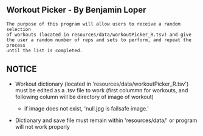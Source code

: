 Workout Picker - By Benjamin Loper
-
    The purpose of this program will allow users to receive a random selection
    of workouts (located in resources/data/workoutPicker_R.tsv) and give
    the user a random number of reps and sets to perform, and repeat the process
    until the list is completed.
 
    
NOTICE
-

- Workout dictionary (located in 'resources/data/workoutPicker_R.tsv') must be edited
    as a .tsv file to work (first colummn for workouts, and following column will be directory of image of workout)
    - if image does not exist, 'null.jpg is failsafe image.'
    
- Dictionary and save file must remain within 'resources/data/' or program will not work
properly